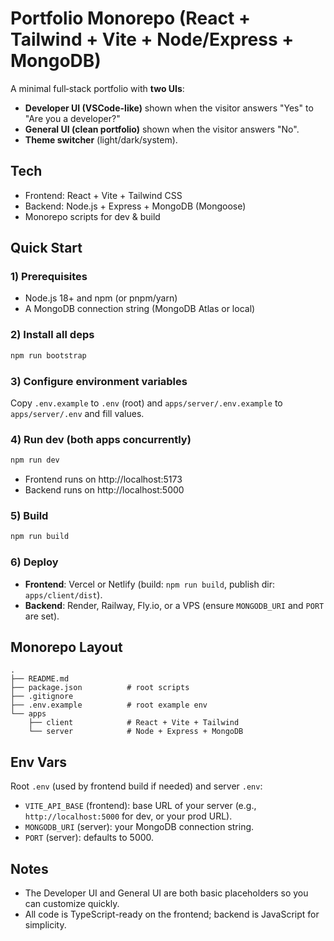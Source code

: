 # Portfolio Monorepo (React + Tailwind + Vite + Node/Express + MongoDB)

A minimal full‑stack portfolio with **two UIs**:
- **Developer UI (VSCode-like)** shown when the visitor answers "Yes" to "Are you a developer?"
- **General UI (clean portfolio)** shown when the visitor answers "No".
- **Theme switcher** (light/dark/system).

## Tech
- Frontend: React + Vite + Tailwind CSS
- Backend: Node.js + Express + MongoDB (Mongoose)
- Monorepo scripts for dev & build

## Quick Start

### 1) Prerequisites
- Node.js 18+ and npm (or pnpm/yarn)
- A MongoDB connection string (MongoDB Atlas or local)

### 2) Install all deps
```bash
npm run bootstrap
```

### 3) Configure environment variables
Copy `.env.example` to `.env` (root) and `apps/server/.env.example` to `apps/server/.env` and fill values.

### 4) Run dev (both apps concurrently)
```bash
npm run dev
```
- Frontend runs on http://localhost:5173
- Backend runs on http://localhost:5000

### 5) Build
```bash
npm run build
```

### 6) Deploy
- **Frontend**: Vercel or Netlify (build: `npm run build`, publish dir: `apps/client/dist`).
- **Backend**: Render, Railway, Fly.io, or a VPS (ensure `MONGODB_URI` and `PORT` are set).

## Monorepo Layout
```
.
├── README.md
├── package.json          # root scripts
├── .gitignore
├── .env.example          # root example env
└── apps
    ├── client            # React + Vite + Tailwind
    └── server            # Node + Express + MongoDB
```

## Env Vars
Root `.env` (used by frontend build if needed) and server `.env`:

- `VITE_API_BASE` (frontend): base URL of your server (e.g., `http://localhost:5000` for dev, or your prod URL).
- `MONGODB_URI` (server): your MongoDB connection string.
- `PORT` (server): defaults to 5000.

## Notes
- The Developer UI and General UI are both basic placeholders so you can customize quickly.
- All code is TypeScript-ready on the frontend; backend is JavaScript for simplicity.
